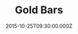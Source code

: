 ---
title: "Gold Bars"
image: "https://i.imgur.com/MuLYIpM.jpg"
date: "2015-10-25T09:30:00.000Z"
video:
  type: "vimeo"
  id: 143544620
speaker:
  name: "Bart Wilkins"
  permalink: "bart-wilkins"
series: "prospectors"
---